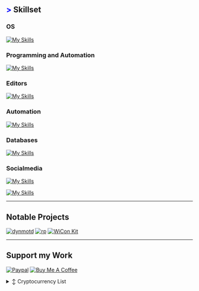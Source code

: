 <!-- <img src="https://github.com/ANG13T/ANG13T/blob/master/images/banner.png" width="1000">

[![Typewriter](https://readme-typing-svg.herokuapp.com?font=Orbitron&size=30&duration=4000&pause=500&center=true&random=false&width=1200&lines=I+am+a+programmer;I+am+a+mechatronics+developer;I+am+a+cybersecurity+researcher;I+am+an+aerospace+researcher)](https://git.io/typing-svg)

<p align="center" style="text-decoration:none;"> 
     <a href="https://angelinatsuboi.com/mission" target="_blank"> 『 Mission Statement 』</a>
</p>
-->

## <span style="color: blue !important;">&gt;</span> Skillset
### OS
[![My Skills](https://skillicons.dev/icons?i=linux,debian,raspberrypi,apple,bsd,kali,mint,ubuntu&perline=20)](https://skillicons.dev)

### Programming and Automation
[![My Skills](https://skillicons.dev/icons?i=python,py,flask,bash,regex,c,cpp,swift,javascript,devto,git,github,gitlab,jenkins,selenium,gherkin,html,mongodb,postgres,sqlite,terraform,bots,docker,gherkin,jenkins,selenium,terraform,ansible&perline=20)](https://skillicons.dev)

### Editors
[![My Skills](https://skillicons.dev/icons?i=vscode,vim,neovim,md,obsidian&perline=20)](https://skillicons.dev)

### Automation
[![My Skills](https://skillicons.dev/icons?i=&perline=20)](https://skillicons.dev)

### Databases
[![My Skills](https://skillicons.dev/icons?i=sqlite,postgres,mongodb&perline=20)](https://skillicons.dev)

### Socialmedia
[![My Skills](https://skillicons.dev/icons?i=discord,instagram,linkedin,mastodon,stackoverflow,twitter&perline=20)](https://skillicons.dev)


[![My Skills](https://skillicons.dev/icons?i=linux,debian,raspberrypi,kali,apple,bsd,blender,devto,discord,bots,docker,flask,github,gitlab,gherkin,grafana,html,ai,instagram,jenkins,less,linkedin,md,mastodon,mint,ubuntu,mongodb,neovim,nginx,obsidian,postgres,prometheus,py,react,regex,sqlite,stackoverflow,selenium,svg,swift,terraform,twitter,vim,vscode,python,bash,ansible,git,vue,c,cpp,javascript&perline=20)](https://skillicons.dev)


---
## Notable Projects

[![dynmotd](https://github-readme-stats.vercel.app/api/pin/?username=rtulke&repo=dynmotd&border_color=289BF9&bg_color=0D1117&title_color=C9D1D9&text_color=8B949E&icon_color=289BF9)](https://github.com/tulke/dynmotd)
[![rp](https://github-readme-stats.vercel.app/api/pin/?username=rtulke&repo=rp&border_color=289BF9&bg_color=0D1117&title_color=C9D1D9&text_color=8B949E&icon_color=289BF9)](https://github.com/rtulke/rp)
[![WiCon Kit](https://github-readme-stats.vercel.app/api/pin/?username=ANG13T&repo=ESP8266-WiCon-Kit&border_color=289BF9&bg_color=0D1117&title_color=C9D1D9&text_color=8B949E&icon_color=289BF9)](https://github.com/ANG13T/ESP8266-WiCon-Kit)

---
## Support my Work
[![Paypal](https://img.shields.io/badge/PayPal-00457C?style=for-the-badge&logo=paypal&logoColor=white)](https://www.paypal.com/paypalme/mirrle)
[![Buy Me A Coffee](https://img.shields.io/badge/BuyMeACoffee-FFDD00?style=for-the-badge)](https://buymeacoffee.com/rtulke)
<details>

  <summary>↕️ <bold>Cryptocurrency List</bold></summary>
 
 <br />

| Currency          | Wallet Address                                                                                               |
|-------------------|--------------------------------------------------------------------------------------------------------------|
| Bitcoin (BTC)     | bc1qqzsrdz8qa3xe2rp7aajrm88fqge9xxs3v8xu4h                                                                   |
| Ethereum (ETH)    | 0x43edF701622F4F1174F322dC8D2f5AbdA642275a                                                                   |
| XRP Ledger (XRP)  | rNKP3PXSstJnhUgUskNKaXWhd7ueiss6Mn                                                                           |
| BNB               | bnb1t49kkmutyvnsc8xv7r5mu9tfu2u66qhcmqaurw                                                                   |
| Monero (XMR)      | 4717EuNPoTrTQsiLdGSDAMAJQcze6mVuE8KmBhL9RFT43Xe2FsxWSQtc5trrfdYPS5aUjB8gJApwURcRmMFdccBCJPfeD8M              |
| Solana (SOL)      | FcrRBcvWsqdVZpS9ZZ6Dt476QA1L95cdh7GqgUGX5RpH                                                                 |

</details>


[Button Shield]: https://img.shields.io/badge/Shield_Buttons-37a779?style=for-the-badge
[Shield]: Types/shield.md
